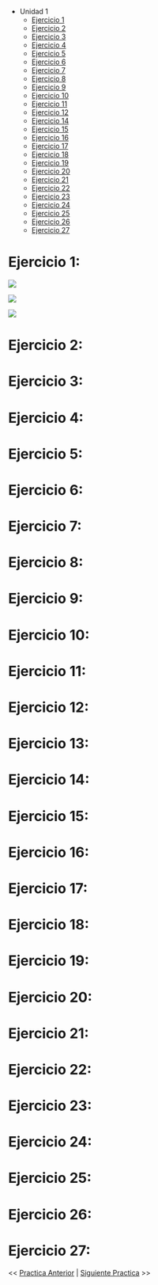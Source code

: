 - Unidad 1
  - [Ejercicio 1](#ejercicio-1)
  - [Ejercicio 2](#ejercicio-2)
  - [Ejercicio 3](#ejercicio-3)
  - [Ejercicio 4](#ejercicio-4)
  - [Ejercicio 5](#ejercicio-5)
  - [Ejercicio 6](#ejercicio-6)
  - [Ejercicio 7](#ejercicio-7)
  - [Ejercicio 8](#ejercicio-8)
  - [Ejercicio 9](#ejercicio-9)
  - [Ejercicio 10](#ejercicio-10)
  - [Ejercicio 11](#ejercicio-11)
  - [Ejercicio 12](#ejercicio-12)
  - [Ejercicio 14](#ejercicio-14)
  - [Ejercicio 15](#ejercicio-15)
  - [Ejercicio 16](#ejercicio-16)
  - [Ejercicio 17](#ejercicio-17)
  - [Ejercicio 18](#ejercicio-18)
  - [Ejercicio 19](#ejercicio-19)
  - [Ejercicio 20](#ejercicio-20)
  - [Ejercicio 21](#ejercicio-21)
  - [Ejercicio 22](#ejercicio-22)
  - [Ejercicio 23](#ejercicio-23)
  - [Ejercicio 24](#ejercicio-24)
  - [Ejercicio 25](#ejercicio-25)
  - [Ejercicio 26](#ejercicio-26)
  - [Ejercicio 27](#ejercicio-27)


# Ejercicio 1:

![](<Pasted image 20240505034806.png>)

![](<Pasted image 20240505034907.png>)

![](<Pasted image 20240505034937.png>)



# Ejercicio 2:
# Ejercicio 3:
# Ejercicio 4:
# Ejercicio 5:
# Ejercicio 6:
# Ejercicio 7:
# Ejercicio 8:
# Ejercicio 9:
# Ejercicio 10:

# Ejercicio 11:
# Ejercicio 12:
# Ejercicio 13:
# Ejercicio 14:
# Ejercicio 15:
# Ejercicio 16:
# Ejercicio 17:
# Ejercicio 18:
# Ejercicio 19:
# Ejercicio 20:
# Ejercicio 21:
# Ejercicio 22:
# Ejercicio 23:
# Ejercicio 24:

# Ejercicio 25:
# Ejercicio 26:
# Ejercicio 27:

<< [Practica Anterior](.) | [Siguiente Practica](.) >>
